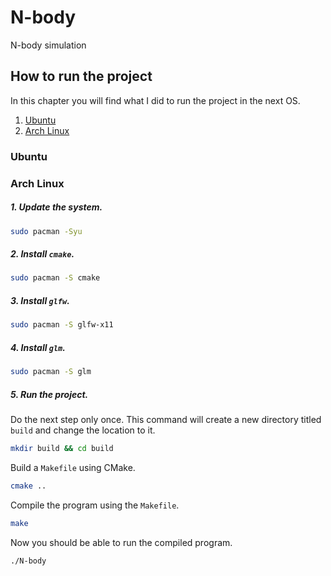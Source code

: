 # N-body
N-body simulation

## How to run the project

In this chapter you will find what I did to run the project in the next OS.

1. [Ubuntu](#ubuntu)
2. [Arch Linux](#arch-linux)

### Ubuntu


### Arch Linux

##### 1. Update the system.  
```bash
sudo pacman -Syu
```

##### 2. Install `cmake`.  
```bash
sudo pacman -S cmake
```

##### 3. Install `glfw`.  
```bash
sudo pacman -S glfw-x11
```
##### 4. Install `glm`.
```bash
sudo pacman -S glm
```
##### 5. Run the project.  

Do the next step only once. This command will create a new directory titled `build` and change the location to it.
```bash
mkdir build && cd build
```

Build a `Makefile` using CMake.
```bash
cmake ..
```
Compile the program using the `Makefile`.
```bash
make
```

Now you should be able to run the compiled program.
```bash
./N-body
```


